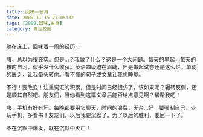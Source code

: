 ```yaml
---
title: 回味——省身
date: 2009-11-15 23:05:32
tags: [2009,回味,省身]
category: 青涩校园
---
```

躺在床上，回味着一周的经历…

嗨，总以为很充实。但是…？我做了什么？这是一个大问题。每天的早起，每天的按时自习，似乎没什么收获。英语四级迫在眉睫，但是做起试卷还是这么烂。单词的匮乏，让我晕头转向。看不懂的句子或文章让我想睡觉。

<!--more-->

不行！要改变！注重词汇的积累，但是时间已经很少了，该如果呢？辗转反侧，还是顺其自然吧。朋友们，当你看到这篇文章后能否给点意见啊？帮帮我吧！

嗨，手机有好有坏。每晚都要用它聊天，时间的浪费，无奈…好，要强制自己，少玩手机，多看书！友友们，以后我要沉默了。为了以后的胜利，委屈一下了。

不在沉默中爆发，就在沉默中灭亡！
